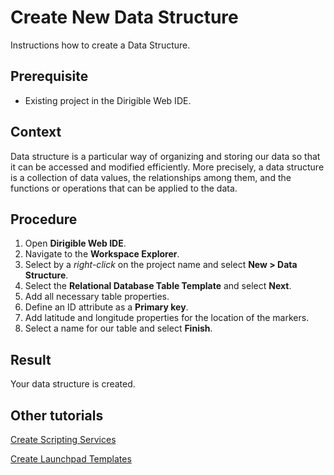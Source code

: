 # Create New Data Structure
Instructions how to create a Data Structure.

## Prerequisite
* Existing project in the Dirigible Web IDE.

## Context
Data structure is a particular way of organizing and storing our data so that it can be accessed and modified efficiently. More precisely, a data structure is a collection of data values, the relationships among them, and the functions or operations that can be applied to the data.

## Procedure
1. Open **Dirigible Web IDE**.
2. Navigate to the **Workspace Explorer**.
3. Select by a *right-click* on the project name and select **New > Data Structure**.
4. Select the **Relational Database Table Template** and select **Next**.
5. Add all necessary table properties.
6. Define an ID attribute as a **Primary key**.
7. Add latitude and longitude properties for the location of the markers.
8. Select a name for our table and select **Finish**.

## Result
Your data structure is created.

## Other tutorials
[Create Scripting Services](CreatingScriptingService.md)

[Create Launchpad Templates](CreatingLaunchpadTemplates.md)
